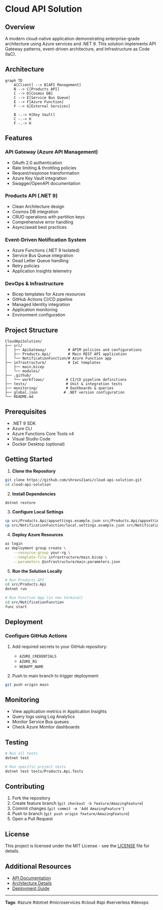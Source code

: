 # Cloud API Solution

## Overview

A modern cloud-native application demonstrating enterprise-grade architecture using Azure services and .NET 9. This solution implements API Gateway patterns, event-driven architecture, and Infrastructure as Code (IaC).

## Architecture

```mermaid
graph TD
    A[Client] --> B[API Management]
    B --> C[Products API]
    C --> D[Cosmos DB]
    C --> E[Service Bus Queue]
    E --> F[Azure Function]
    F --> G[External Services]
    
    B -.-> H[Key Vault]
    C -.-> H
    F -.-> H
```

## Features

### API Gateway (Azure API Management)
- OAuth 2.0 authentication
- Rate limiting & throttling policies
- Request/response transformation
- Azure Key Vault integration
- Swagger/OpenAPI documentation

### Products API (.NET 9)
- Clean Architecture design
- Cosmos DB integration
- CRUD operations with partition keys
- Comprehensive error handling
- Async/await best practices

### Event-Driven Notification System
- Azure Functions (.NET 9 Isolated)
- Service Bus Queue integration
- Dead Letter Queue handling
- Retry policies
- Application Insights telemetry

### DevOps & Infrastructure
- Bicep templates for Azure resources
- GitHub Actions CI/CD pipeline
- Managed Identity integration
- Application monitoring
- Environment configuration

## Project Structure

```
CloudApiSolution/
├── src/
│   ├── ApiGateway/          # APIM policies and configurations
│   ├── Products.Api/        # Main REST API application
│   └── NotificationFunction/# Azure Function app
├── infrastructure/          # IaC templates
│   ├── main.bicep
│   └── modules/
├── .github/
│   └── workflows/          # CI/CD pipeline definitions
├── tests/                  # Unit & integration tests
├── monitoring/             # Dashboards & queries
├── global.json            # .NET version configuration
└── README.md
```

## Prerequisites

- .NET 9 SDK
- Azure CLI
- Azure Functions Core Tools v4
- Visual Studio Code
- Docker Desktop (optional)

## Getting Started

1. **Clone the Repository**
```bash
git clone https://github.com/shravs21ani/cloud-api-solution.git
cd cloud-api-solution
```

2. **Install Dependencies**
```bash
dotnet restore
```

3. **Configure Local Settings**
```bash
cp src/Products.Api/appsettings.example.json src/Products.Api/appsettings.Development.json
cp src/NotificationFunction/local.settings.example.json src/NotificationFunction/local.settings.json
```

4. **Deploy Azure Resources**
```bash
az login
az deployment group create \
    --resource-group your-rg \
    --template-file infrastructure/main.bicep \
    --parameters @infrastructure/main.parameters.json
```

5. **Run the Solution Locally**
```bash
# Run Products API
cd src/Products.Api
dotnet run

# Run Function App (in new terminal)
cd src/NotificationFunction
func start
```

## Deployment

### Configure GitHub Actions

1. Add required secrets to your GitHub repository:
   - `AZURE_CREDENTIALS`
   - `AZURE_RG`
   - `WEBAPP_NAME`

2. Push to main branch to trigger deployment:
```bash
git push origin main
```

## Monitoring

- View application metrics in Application Insights
- Query logs using Log Analytics
- Monitor Service Bus queues
- Check Azure Monitor dashboards

## Testing

```bash
# Run all tests
dotnet test

# Run specific project tests
dotnet test tests/Products.Api.Tests
```

## Contributing

1. Fork the repository
2. Create feature branch (`git checkout -b feature/AmazingFeature`)
3. Commit changes (`git commit -m 'Add AmazingFeature'`)
4. Push to branch (`git push origin feature/AmazingFeature`)
5. Open a Pull Request

## License

This project is licensed under the MIT License - see the [LICENSE](LICENSE) file for details.

## Additional Resources

- [API Documentation](docs/api.md)
- [Architecture Details](docs/architecture.md)
- [Deployment Guide](docs/deployment.md)

---

**Tags**: #azure #dotnet #microservices #cloud #api #serverless #devops